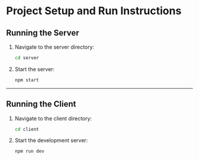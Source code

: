 # Project Setup and Run Instructions

## Running the Server

1. Navigate to the server directory:
   ```bash
   cd server
   ```

2. Start the server:
   ```bash
   npm start
   ```

---

## Running the Client

1. Navigate to the client directory:
   ```bash
   cd client
   ```

2. Start the development server:
   ```bash
   npm run dev
   ```

